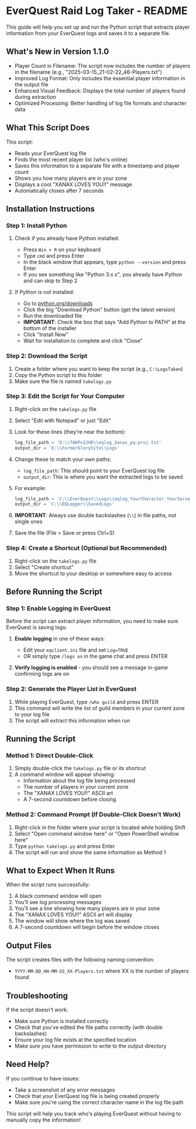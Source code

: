 # EverQuest Raid Log Taker - README

This guide will help you set up and run the Python script that extracts player information from your EverQuest logs and saves it to a separate file.

## What's New in Version 1.1.0

- Player Count in Filename: The script now includes the number of players in the filename (e.g., "2025-03-15_21-02-22_46-Players.txt")
- Improved Log Format: Only includes the essential player information in the output file
- Enhanced Visual Feedback: Displays the total number of players found during extraction
- Optimized Processing: Better handling of log file formats and character data

## What This Script Does

This script:
- Reads your EverQuest log file
- Finds the most recent player list (who's online)
- Saves this information to a separate file with a timestamp and player count
- Shows you how many players are in your zone
- Displays a cool "XANAX LOVES YOU!!" message
- Automatically closes after 7 seconds

## Installation Instructions

### Step 1: Install Python

1. Check if you already have Python installed:
   - Press `Win + R` on your keyboard
   - Type `cmd` and press Enter
   - In the black window that appears, type `python --version` and press Enter
   - If you see something like "Python 3.x.x", you already have Python and can skip to Step 2

2. If Python is not installed:
   - Go to [python.org/downloads](https://python.org/downloads)
   - Click the big "Download Python" button (get the latest version)
   - Run the downloaded file
   - **IMPORTANT**: Check the box that says "Add Python to PATH" at the bottom of the installer
   - Click "Install Now"
   - Wait for installation to complete and click "Close"

### Step 2: Download the Script

1. Create a folder where you want to keep the script (e.g., `C:\LogsTaken`)
2. Copy the Python script to this folder
3. Make sure the file is named `takelogs.py`

### Step 3: Edit the Script for Your Computer

1. Right-click on the `takelogs.py` file
2. Select "Edit with Notepad" or just "Edit"
3. Look for these lines (they're near the bottom):
   ```python
   log_file_path = 'D:\\TAKPv22HD\\eqlog_Xanax_pq.proj.txt'
   output_dir = 'E:\\FormerGlorySite\\Logs'
   ```

4. Change these to match your own paths:
   - `log_file_path`: This should point to your EverQuest log file
   - `output_dir`: This is where you want the extracted logs to be saved

5. For example:
   ```python
   log_file_path = 'C:\\EverQuest\\Logs\\eqlog_YourCharacter_YourServer.txt'
   output_dir = 'C:\\EQLogger\\SavedLogs'
   ```

6. **IMPORTANT**: Always use double backslashes (`\\`) in file paths, not single ones

7. Save the file (File > Save or press Ctrl+S)

### Step 4: Create a Shortcut (Optional but Recommended)

1. Right-click on the `takelogs.py` file
2. Select "Create shortcut"
3. Move the shortcut to your desktop or somewhere easy to access

## Before Running the Script

### Step 1: Enable Logging in EverQuest

Before the script can extract player information, you need to make sure EverQuest is saving logs:

1. **Enable logging** in one of these ways:
   - Edit your `eqclient.ini` file and set `Log=TRUE`
   - OR simply type `/logs on` in the game chat and press ENTER

2. **Verify logging is enabled** - you should see a message in-game confirming logs are on

### Step 2: Generate the Player List in EverQuest

1. While playing EverQuest, type `/who guild` and press ENTER
2. This command will write the list of guild members in your current zone to your log file
3. The script will extract this information when run

## Running the Script

### Method 1: Direct Double-Click

1. Simply double-click the `takelogs.py` file or its shortcut
2. A command window will appear showing:
   - Information about the log file being processed
   - The number of players in your current zone
   - The "XANAX LOVES YOU!!" ASCII art
   - A 7-second countdown before closing

### Method 2: Command Prompt (If Double-Click Doesn't Work)

1. Right-click in the folder where your script is located while holding Shift
2. Select "Open command window here" or "Open PowerShell window here"
3. Type `python takelogs.py` and press Enter
4. The script will run and show the same information as Method 1

## What to Expect When It Runs

When the script runs successfully:
1. A black command window will open
2. You'll see log processing messages
3. You'll see a line showing how many players are in your zone
4. The "XANAX LOVES YOU!!" ASCII art will display
5. The window will show where the log was saved
6. A 7-second countdown will begin before the window closes

## Output Files

The script creates files with the following naming convention:
- `YYYY-MM-DD_HH-MM-SS_XX-Players.txt` where XX is the number of players found

## Troubleshooting

If the script doesn't work:
- Make sure Python is installed correctly
- Check that you've edited the file paths correctly (with double backslashes)
- Ensure your log file exists at the specified location
- Make sure you have permission to write to the output directory

## Need Help?

If you continue to have issues:
- Take a screenshot of any error messages
- Check that your EverQuest log file is being created properly
- Make sure you're using the correct character name in the log file path

This script will help you track who's playing EverQuest without having to manually copy the information!
